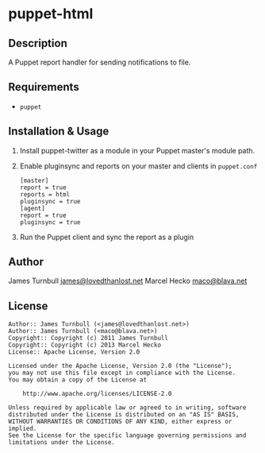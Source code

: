 puppet-html
==============

Description
-----------

A Puppet report handler for sending notifications to file.

Requirements
------------

* `puppet`

Installation & Usage
--------------------

1.  Install puppet-twitter as a module in your Puppet master's module
    path.

2.  Enable pluginsync and reports on your master and clients in `puppet.conf`

        [master]
        report = true
        reports = html 
        pluginsync = true
        [agent]
        report = true
        pluginsync = true

3.  Run the Puppet client and sync the report as a plugin

Author
------

James Turnbull <james@lovedthanlost.net>
Marcel Hecko <maco@blava.net>

License
-------

    Author:: James Turnbull (<james@lovedthanlost.net>)
    Author:: James Turnbull (<maco@blava.net>)
    Copyright:: Copyright (c) 2011 James Turnbull
    Copyright:: Copyright (c) 2013 Marcel Hecko
    License:: Apache License, Version 2.0

    Licensed under the Apache License, Version 2.0 (the "License");
    you may not use this file except in compliance with the License.
    You may obtain a copy of the License at

        http://www.apache.org/licenses/LICENSE-2.0

    Unless required by applicable law or agreed to in writing, software
    distributed under the License is distributed on an "AS IS" BASIS,
    WITHOUT WARRANTIES OR CONDITIONS OF ANY KIND, either express or implied.
    See the License for the specific language governing permissions and
    limitations under the License.

